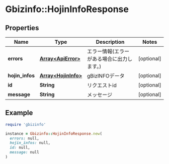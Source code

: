 # Gbizinfo::HojinInfoResponse

## Properties

| Name | Type | Description | Notes |
| ---- | ---- | ----------- | ----- |
| **errors** | [**Array&lt;ApiError&gt;**](ApiError.md) | エラー情報(エラーがある場合に出力します。) | [optional] |
| **hojin_infos** | [**Array&lt;HojinInfo&gt;**](HojinInfo.md) | gBizINFOデータ | [optional] |
| **id** | **String** | リクエストid | [optional] |
| **message** | **String** | メッセージ | [optional] |

## Example

```ruby
require 'gbizinfo'

instance = Gbizinfo::HojinInfoResponse.new(
  errors: null,
  hojin_infos: null,
  id: null,
  message: null
)
```

